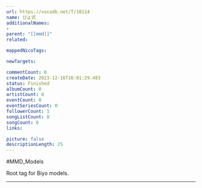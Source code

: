 ```yaml
---
url: https://vocadb.net/T/10114
name: びよ式
additionalNames: 
- 
parent: "[[mmd]]"
related:

mappedNicoTags:

newTargets:

commentCount: 0
createDate: 2023-12-16T16:01:29.483
status: Finished
albumCount: 0
artistCount: 0
eventCount: 0
eventSeriesCount: 0
followerCount: 1
songListCount: 0
songCount: 0
links: 

picture: false
descriptionLength: 25
---
```


#MMD_Models

Root tag for Biyo models.

---

